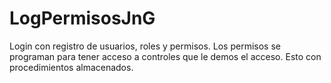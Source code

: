 # LogPermisosJnG
Login con registro de usuarios, roles y permisos. Los permisos se programan para tener acceso a controles que le demos el acceso. Esto con procedimientos almacenados.
